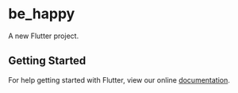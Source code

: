 # be_happy

A new Flutter project.

## Getting Started

For help getting started with Flutter, view our online
[documentation](https://flutter.io/).
